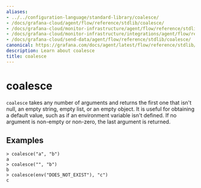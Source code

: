 ```yaml
---
aliases:
- ../../configuration-language/standard-library/coalesce/
- /docs/grafana-cloud/agent/flow/reference/stdlib/coalesce/
- /docs/grafana-cloud/monitor-infrastructure/agent/flow/reference/stdlib/coalesce/
- /docs/grafana-cloud/monitor-infrastructure/integrations/agent/flow/reference/stdlib/coalesce/
- /docs/grafana-cloud/send-data/agent/flow/reference/stdlib/coalesce/
canonical: https://grafana.com/docs/agent/latest/flow/reference/stdlib/coalesce/
description: Learn about coalesce
title: coalesce
---
```


# coalesce

`coalesce` takes any number of arguments and returns the first one that isn't null, an empty string, empty list, or an empty object.
It is useful for obtaining a default value, such as if an environment variable isn't defined.
If no argument is non-empty or non-zero, the last argument is returned.

## Examples

```
> coalesce("a", "b")
a
> coalesce("", "b")
b
> coalesce(env("DOES_NOT_EXIST"), "c")
c
```
